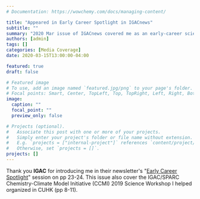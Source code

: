 ```yaml
---
# Documentation: https://wowchemy.com/docs/managing-content/

title: "Appeared in Early Career Spotlight in IGACnews"
subtitle: ""
summary: "2020 Mar issue of IGACnews covered me as an early-career scientist and the CCMI workshop"
authors: [admin]
tags: []
categories: [Media Coverage]
date: 2020-03-15T13:00:00-04:00

featured: true
draft: false

# Featured image
# To use, add an image named `featured.jpg/png` to your page's folder.
# Focal points: Smart, Center, TopLeft, Top, TopRight, Left, Right, BottomLeft, Bottom, BottomRight.
image:
  caption: ""
  focal_point: ""
  preview_only: false

# Projects (optional).
#   Associate this post with one or more of your projects.
#   Simply enter your project's folder or file name without extension.
#   E.g. `projects = ["internal-project"]` references `content/project/deep-learning/index.md`.
#   Otherwise, set `projects = []`.
projects: []
---
```


Thank you **IGAC** for introducing me in their newsletter's "[Early Career Spotlight](https://igacproject.org/sites/default/files/2020-03/Issue_66_Mar_2020.pdf)" session on pp 23-24. This issue also cover the IGAC/SPARC Chemistry-Climate Model Initiative (CCMI) 2019 Science Workshop I helped organized in CUHK (pp 8-11).